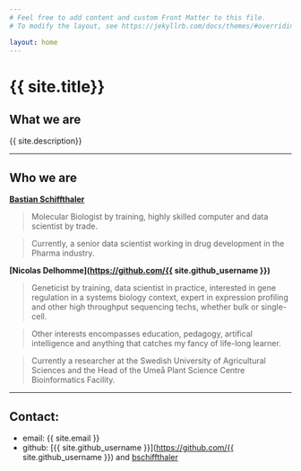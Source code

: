 ```yaml
---
# Feel free to add content and custom Front Matter to this file.
# To modify the layout, see https://jekyllrb.com/docs/themes/#overriding-theme-defaults

layout: home
---
```


# {{ site.title}}

## What we are

{{ site.description}}

---

## Who we are

**[Bastian Schiffthaler](https://github.com/bschiffthaler)**

>Molecular Biologist by training, highly skilled computer and data scientist by trade.

>Currently, a senior data scientist working in drug development in the Pharma industry.

**[Nicolas Delhomme](https://github.com/{{ site.github_username }})**

>Geneticist by training, data scientist in practice, interested in gene regulation in a systems biology context, expert in expression profiling and other high throughput sequencing techs, whether bulk or single-cell.

>Other interests encompasses education, pedagogy, artifical intelligence and anything that catches my fancy of life-long learner.

>Currently a researcher at the Swedish University of Agricultural Sciences and the Head of the Umeå Plant Science Centre Bioinformatics Facility.

---

## Contact: 

* email: {{ site.email }}
* github: [{{ site.github_username }}](https://github.com/{{ site.github_username }}) and [bschiffthaler](https://github.com/bschiffthaler)
